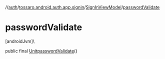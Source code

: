 //[auth](../../../index.md)/[tossaro.android.auth.app.signin](../index.md)/[SignInViewModel](index.md)/[passwordValidate](password-validate.md)

# passwordValidate

[androidJvm]\

public final [Unit](https://kotlinlang.org/api/latest/jvm/stdlib/kotlin/-unit/index.html)[passwordValidate](password-validate.md)()
